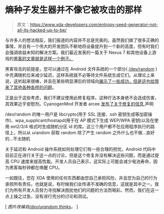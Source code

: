 # 熵种子发生器并不像它被攻击的那样

> 原文：<https://www.xda-developers.com/entropy-seed-generator-not-all-its-hacked-up-to-be/>

与许多人的想法相反，我们报道的内容并不总是完美的。虽然我们做了很多正确的事情，并且有一个伟大的开发团队不断地将设备提升到一个新的高度，但有时我们会强调收益未知的解决方案。我们最近发表的一篇关于 Nexus 7 和其他设备上游戏的[黑客的文章就是这样一个例子。](http://www.xda-developers.com/android/reduce-game-lag-on-nexus-7-and-other-devices-with-seeder-entropy-generator/ "Reduce Game Lag on Nexus 7 and Other Devices with Seeder Entropy Generator")

黑客攻击的前提是，您可以通过在 Android 文件系统的一个部分( [/dev/random](http://en.wikipedia.org/wiki//dev/random) )中充满随机位来减少延迟，这样系统就不必等待文件系统生成它们。从理论上来说，这听起来很棒，并且在某些明显滞后的领域向[展示了一些成功，但是这也给](http://forum.xda-developers.com/showpost.php?p=36266768&postcount=888)[带来了其他各种各样的问题](http://forum.xda-developers.com/showthread.php?p=36265300#post36265300)。

正是出于这些考虑，我们不建议使用此修复程序。这种疗法本身绝不会造成伤害，其效果近乎安慰剂。CyanogenMod 开发者 arcee [发布了关于修复的信息](https://plus.google.com/115049428938715274412/posts/GWr72W9zmY2),声明

/dev/random 的唯一用户是 libcrypto(用于 SSL 连接、ssh 密钥生成等加密操作)、wpa_supplicant/hostapd(用于在 AP 模式下生成 WEP/WPA 密钥)以及在使用 ext2/3/4 格式时生成随机分区 id 的库。这三个用户都不在应用程序执行的路径上，所以从 urandom 获取 random 除了产生 random 之外什么也不做...良好的...不太随机

关于延迟和 Android 操作系统如何处理它们有一些合理的担忧，Android 代码中目前正在进行关于这一点的讨论，但是这个修复并没有解决这些问题，而是通过提高 CPU 速度来提高性能。开发人员自己表示，这实际上可能会减少电池寿命，因为黑客每秒钟都在唤醒 CPU。

一如既往，您在 XDA 使用的任何东西都由您自己承担风险，并且您为自己的行为承担所有责任。也就是说，有时候我们会传递不准确的信息，这就是其中之一。我们为所有开发人员努力寻找解决困扰他们的问题的方法而喝彩。然而，我们在这一点上操之过急，没有进行充分的讨论和测试。

[ *图片改编自[/dev/urandom thinks](http://philipp.knechtges.com/)。* ]